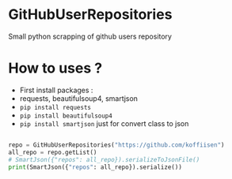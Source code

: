 # GitHubUserRepositories
Small python scrapping of github users repository

# How to uses ?
* First install packages :
* requests, beautifulsoup4, smartjson
*  ```pip install requests```
*  ```pip install beautifulsoup4```
*  ```pip install smartjson``` just for convert class to json

```python 

repo = GitHubUserRepositories("https://github.com/koffiisen")
all_repo = repo.getList()
# SmartJson({"repos": all_repo}).serializeToJsonFile()
print(SmartJson({"repos": all_repo}).serialize())

```
